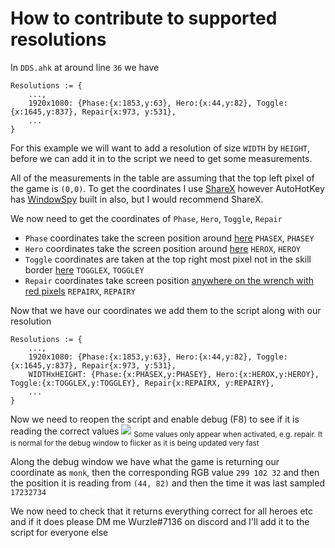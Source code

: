 # How to contribute to supported resolutions

In `DDS.ahk` at around line `36` we have

```autohotkey
Resolutions := {
    ...,
    1920x1080: {Phase:{x:1853,y:63}, Hero:{x:44,y:82}, Toggle:{x:1645,y:837}, Repair{x:973, y:531},
    ...
}
```

For this example we will want to add a resolution of size `WIDTH` by `HEIGHT`, before we can add it in to the script we need to get some measurements. 

All of the measurements in the table are assuming that the top left pixel of the game is `(0,0)`. To get the coordinates I use [ShareX](https://getsharex.com/) however AutoHotKey has [WindowSpy](https://amourspirit.github.io/AutoHotkey-Snippit/WindowSpy.html) built in also, but I would recommend ShareX.

We now need to get the coordinates of `Phase`, `Hero`, `Toggle`, `Repair`

- `Phase` coordinates take the screen position around [here](https://i.imgur.com/REAVG8F.png) `PHASEX`, `PHASEY`
- `Hero` coordinates take the screen position around [here](https://i.imgur.com/TqmQVnp.png) `HEROX`, `HEROY`
- `Toggle` coordinates are taken at the top right most pixel not in the skill border [here](https://i.imgur.com/8jmYSO8.png) `TOGGLEX`, `TOGGLEY`
- `Repair` coordinates take screen position [anywhere on the wrench with red pixels](https://i.imgur.com/YtWyZQi.png) `REPAIRX`, `REPAIRY`

Now that we have our coordinates we add them to the script along with our resolution

```autohotkey
Resolutions := {
    ...,
    1920x1080: {Phase:{x:1853,y:63}, Hero:{x:44,y:82}, Toggle:{x:1645,y:837}, Repair{x:973, y:531},
    WIDTHxHEIGHT: {Phase:{x:PHASEX,y:PHASEY}, Hero:{x:HEROX,y:HEROY}, Toggle:{x:TOGGLEX,y:TOGGLEY}, Repair{x:REPAIRX, y:REPAIRY},
    ...
}
```

Now we need to reopen the script and enable debug (F8) to see if it is reading the correct values
![](https://i.imgur.com/XuW87H7.png)
<sub>Some values only appear when activated, e.g. repair. It is normal for the debug window to flicker as it is being updated very fast</sub>

Along the debug window we have what the game is returning our coordinate as `monk`, then the corresponding RGB value `299 102 32` and then the position it is reading from `(44, 82)` and then the time it was last sampled `17232734`

We now need to check that it returns everything correct for all heroes etc and if it does please DM me Wurzle#7136 on discord and I'll add it to the script for everyone else
